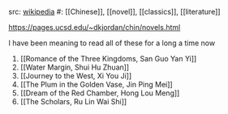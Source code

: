 src: [wikipedia](https://en.wikipedia.org/wiki/Classic_Chinese_Novels) 
#: [[Chinese]], [[novel]], [[classics]], [[literature]] 

https://pages.ucsd.edu/~dkjordan/chin/novels.html

I have been meaning to read all of these for a long a time now

1. [[Romance of the Three Kingdoms, San Guo Yan Yi]] 
2. [[Water Margin, Shui Hu Zhuan]] 
3. [[Journey to the West, Xi You Ji]] 
4. [[The Plum in the Golden Vase, Jin Ping Mei]] 
5. [[Dream of the Red Chamber, Hong Lou Meng]] 
6. [[The Scholars, Ru Lin Wai Shi]] 

